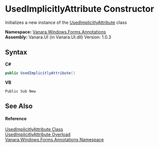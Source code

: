 # UsedImplicitlyAttribute Constructor 
 

Initializes a new instance of the <a href="bf3873b6-02e9-eb7c-cf35-2ded974b1035">UsedImplicitlyAttribute</a> class

**Namespace:**&nbsp;<a href="600255aa-5477-7018-00f3-14fce5adebc9">Vanara.Windows.Forms.Annotations</a><br />**Assembly:**&nbsp;Vanara.UI (in Vanara.UI.dll) Version: 1.0.3

## Syntax

**C#**<br />
``` C#
public UsedImplicitlyAttribute()
```

**VB**<br />
``` VB
Public Sub New
```


## See Also


#### Reference
<a href="bf3873b6-02e9-eb7c-cf35-2ded974b1035">UsedImplicitlyAttribute Class</a><br /><a href="7e89ef38-8328-c247-e508-2b396f23e319">UsedImplicitlyAttribute Overload</a><br /><a href="600255aa-5477-7018-00f3-14fce5adebc9">Vanara.Windows.Forms.Annotations Namespace</a><br />